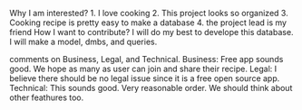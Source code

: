 Why I am interested?
	1. I love cooking
	2. This project looks so organized
	3. Cooking recipe is pretty easy to make a database
	4. the project lead is my friend
How I want to contribute?
	I will do my best to develope this database. I will make a model, dmbs, and queries.

comments on Business, Legal, and Technical.
Business: Free app sounds good. We hope as many as user can join and share their recipe.
Legal: I believe there should be no legal issue since it is a free open source app.
Technical: This sounds good. Very reasonable order. We should think about other feathures too.
